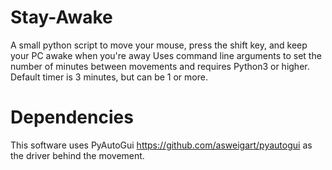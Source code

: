 # Stay-Awake
A small python script to move your mouse, press the shift key, and keep your PC awake when you're away
Uses command line arguments to set the number of minutes between movements and requires Python3 or higher.
Default timer is 3 minutes, but can be 1 or more. 

# Dependencies
This software uses PyAutoGui https://github.com/asweigart/pyautogui as the driver behind the movement. 
